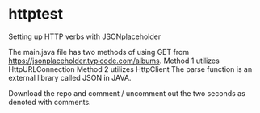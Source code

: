 # httptest
Setting up HTTP verbs with JSONplaceholder

The main.java file has two methods of using GET from https://jsonplaceholder.typicode.com/albums. 
Method 1 utilizes HttpURLConnection
Method 2 utilizes HttpClient
The parse function is an external library called JSON in JAVA.

Download the repo and comment / uncomment out the two seconds as denoted with comments.
